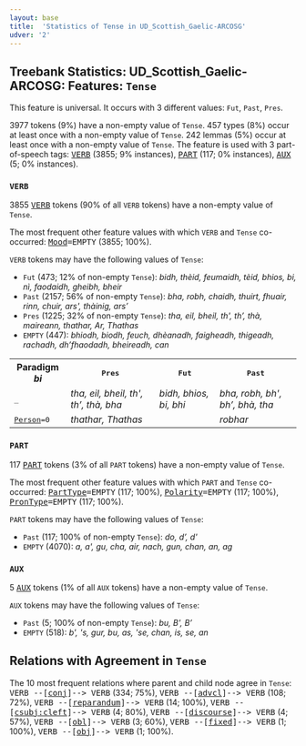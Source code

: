 ```yaml
---
layout: base
title:  'Statistics of Tense in UD_Scottish_Gaelic-ARCOSG'
udver: '2'
---
```


## Treebank Statistics: UD_Scottish_Gaelic-ARCOSG: Features: `Tense`

This feature is universal.
It occurs with 3 different values: `Fut`, `Past`, `Pres`.

3977 tokens (9%) have a non-empty value of `Tense`.
457 types (8%) occur at least once with a non-empty value of `Tense`.
242 lemmas (5%) occur at least once with a non-empty value of `Tense`.
The feature is used with 3 part-of-speech tags: <tt><a href="gd_arcosg-pos-VERB.html">VERB</a></tt> (3855; 9% instances), <tt><a href="gd_arcosg-pos-PART.html">PART</a></tt> (117; 0% instances), <tt><a href="gd_arcosg-pos-AUX.html">AUX</a></tt> (5; 0% instances).

### `VERB`

3855 <tt><a href="gd_arcosg-pos-VERB.html">VERB</a></tt> tokens (90% of all `VERB` tokens) have a non-empty value of `Tense`.

The most frequent other feature values with which `VERB` and `Tense` co-occurred: <tt><a href="gd_arcosg-feat-Mood.html">Mood</a></tt><tt>=EMPTY</tt> (3855; 100%).

`VERB` tokens may have the following values of `Tense`:

* `Fut` (473; 12% of non-empty `Tense`): <em>bidh, thèid, feumaidh, tèid, bhios, bi, nì, faodaidh, gheibh, bheir</em>
* `Past` (2157; 56% of non-empty `Tense`): <em>bha, robh, chaidh, thuirt, fhuair, rinn, chuir, ars', thàinig, ars’</em>
* `Pres` (1225; 32% of non-empty `Tense`): <em>tha, eil, bheil, th', th’, thà, maireann, thathar, Ar, Thathas</em>
* `EMPTY` (447): <em>bhiodh, biodh, feuch, dhèanadh, faigheadh, thigeadh, rachadh, dh’fhaodadh, bheireadh, can</em>

<table>
  <tr><th>Paradigm <i>bi</i></th><th><tt>Pres</tt></th><th><tt>Fut</tt></th><th><tt>Past</tt></th></tr>
  <tr><td><tt>_</tt></td><td><em>tha, eil, bheil, th', th’, thà, bha</em></td><td><em>bidh, bhios, bi, bhi</em></td><td><em>bha, robh, bh', bh’, bhà, tha</em></td></tr>
  <tr><td><tt><tt><a href="gd_arcosg-feat-Person.html">Person</a></tt><tt>=0</tt></tt></td><td><em>thathar, Thathas</em></td><td></td><td><em>robhar</em></td></tr>
</table>

### `PART`

117 <tt><a href="gd_arcosg-pos-PART.html">PART</a></tt> tokens (3% of all `PART` tokens) have a non-empty value of `Tense`.

The most frequent other feature values with which `PART` and `Tense` co-occurred: <tt><a href="gd_arcosg-feat-PartType.html">PartType</a></tt><tt>=EMPTY</tt> (117; 100%), <tt><a href="gd_arcosg-feat-Polarity.html">Polarity</a></tt><tt>=EMPTY</tt> (117; 100%), <tt><a href="gd_arcosg-feat-PronType.html">PronType</a></tt><tt>=EMPTY</tt> (117; 100%).

`PART` tokens may have the following values of `Tense`:

* `Past` (117; 100% of non-empty `Tense`): <em>do, d’, d'</em>
* `EMPTY` (4070): <em>a, a', gu, cha, air, nach, gun, chan, an, ag</em>

### `AUX`

5 <tt><a href="gd_arcosg-pos-AUX.html">AUX</a></tt> tokens (1% of all `AUX` tokens) have a non-empty value of `Tense`.

`AUX` tokens may have the following values of `Tense`:

* `Past` (5; 100% of non-empty `Tense`): <em>bu, B', B’</em>
* `EMPTY` (518): <em>b', 's, gur, bu, as, 'se, chan, is, se, an</em>

## Relations with Agreement in `Tense`

The 10 most frequent relations where parent and child node agree in `Tense`:
<tt>VERB --[<tt><a href="gd_arcosg-dep-conj.html">conj</a></tt>]--> VERB</tt> (334; 75%),
<tt>VERB --[<tt><a href="gd_arcosg-dep-advcl.html">advcl</a></tt>]--> VERB</tt> (108; 72%),
<tt>VERB --[<tt><a href="gd_arcosg-dep-reparandum.html">reparandum</a></tt>]--> VERB</tt> (14; 100%),
<tt>VERB --[<tt><a href="gd_arcosg-dep-csubj-cleft.html">csubj:cleft</a></tt>]--> VERB</tt> (4; 80%),
<tt>VERB --[<tt><a href="gd_arcosg-dep-discourse.html">discourse</a></tt>]--> VERB</tt> (4; 57%),
<tt>VERB --[<tt><a href="gd_arcosg-dep-obl.html">obl</a></tt>]--> VERB</tt> (3; 60%),
<tt>VERB --[<tt><a href="gd_arcosg-dep-fixed.html">fixed</a></tt>]--> VERB</tt> (1; 100%),
<tt>VERB --[<tt><a href="gd_arcosg-dep-obj.html">obj</a></tt>]--> VERB</tt> (1; 100%).

